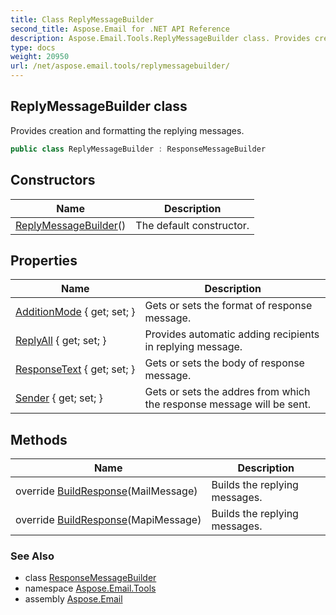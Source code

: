 ```yaml
---
title: Class ReplyMessageBuilder
second_title: Aspose.Email for .NET API Reference
description: Aspose.Email.Tools.ReplyMessageBuilder class. Provides creation and formatting the replying messages
type: docs
weight: 20950
url: /net/aspose.email.tools/replymessagebuilder/
---
```

## ReplyMessageBuilder class

Provides creation and formatting the replying messages.

```csharp
public class ReplyMessageBuilder : ResponseMessageBuilder
```

## Constructors

| Name | Description |
| --- | --- |
| [ReplyMessageBuilder](replymessagebuilder/)() | The default constructor. |

## Properties

| Name | Description |
| --- | --- |
| [AdditionMode](../../aspose.email.tools/responsemessagebuilder/additionmode/) { get; set; } | Gets or sets the format of response message. |
| [ReplyAll](../../aspose.email.tools/replymessagebuilder/replyall/) { get; set; } | Provides automatic adding recipients in replying message. |
| [ResponseText](../../aspose.email.tools/responsemessagebuilder/responsetext/) { get; set; } | Gets or sets the body of response message. |
| [Sender](../../aspose.email.tools/responsemessagebuilder/sender/) { get; set; } | Gets or sets the addres from which the response message will be sent. |

## Methods

| Name | Description |
| --- | --- |
| override [BuildResponse](../../aspose.email.tools/replymessagebuilder/buildresponse/#buildresponse)(MailMessage) | Builds the replying messages. |
| override [BuildResponse](../../aspose.email.tools/replymessagebuilder/buildresponse/#buildresponse_1)(MapiMessage) | Builds the replying messages. |

### See Also

* class [ResponseMessageBuilder](../responsemessagebuilder/)
* namespace [Aspose.Email.Tools](../../aspose.email.tools/)
* assembly [Aspose.Email](../../)


